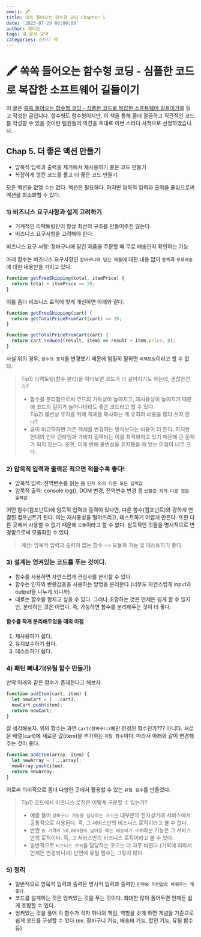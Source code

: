 ```yaml
---
emoji: 🖍️
title: 쏙쏙 들어오는 함수형 코딩 Chapter 5
date: '2023-07-29 09:00:00'
author: 제이든
tags: 글 문서 요약
categories: 스터디 책
---
```


# 🖍 쏙쏙 들어오는 함수형 코딩 - 심플한 코드로 복잡한 소프트웨어 길들이기

이 글은 [쏙쏙 들어오는 함수형 코딩 - 심플한 코드로 복잡한 소프트웨어 길들이기](https://product.kyobobook.co.kr/detail/S000001952246)를 읽고 작성한 글입니다.
함수형도 함수형이지만, 이 책을 통해 좀더 깔끔하고 직관적인 코드를 작성할 수 있을 것이란 팀원들의 의견을 토대로 이번 스터디 서적으로 선정하였습니다.

## Chap 5. 더 좋은 액션 만들기

- 암묵적 입력과 출력을 제거해서 재사용하기 좋은 코드 만들기
- 복잡하게 엉킨 코드를 풀고 더 좋은 코드 만들기

모든 액션을 없앨 수는 없다. 액션은 필요하다. 하지만 암묵적 입력과 출력을 줄임으로써 액션을 최소화할 수 있다.

### 1) 비즈니스 요구사항과 설계 고려하기

- 기계적인 리팩토링만이 항상 최선의 구조를 만들어주진 않는다.
- 비즈니스 요구사항을 고려해야 한다.

비즈니스 요구 사항: 장바구니에 담긴 제품을 주문할 때 무료 배송인지 확인하는 기능

아래 함수는 비즈니스 요구사항인 `장바구니에 담긴 제품`에 대한 내용 없이 `총액`과 `무료배송`에 대한 내용만을 가지고 있다.

```js
function getFreeShipping(total, itemPrice) {
  return total + itemPrice >= 20;
}
```

이를 좀더 비즈니스 로직에 맞게 개선하면 아래와 같다.

```js
function getFreeShipping(cart) {
  return getTotalPriceFromCart(cart) >= 20;
}

function getTotalPriceFromCart(cart) {
  return cart.reduce((result, item) => result + item.price, 0);
}
```

사실 위의 경우, `함수의 동작`을 변경했기 때문에 엄밀히 말하면 `리팩토링`이라고 할 수 없다.

> Tip1) 리팩토링(함수 분리)을 하다보면 코드가 더 길어지기도 하는데, 괜찮은건가?<br/>
>
> - 함수를 분리함으로써 코드의 가독성이 높아지고, 재사용성이 높아지기 때문에 코드의 길이가 늘어나더라도 좋은 코드라고 할 수 있다.<br/>
>   Tip2) 불변성 유지를 위해 객체를 복사하는 게 오히려 비용을 많이 쓰지 않나?<br/>
> - 굳이 비교하자면 기존 객체를 변경하는 방식보다는 비용이 더 든다. 하지만 현대의 언어 런타임과 가비지 컬렉터는 이를 최적화하고 있기 때문에 큰 문제가 되지 않는다. 또한, 이에 반해 불변성을 유지했을 때 얻는 이점이 너무 크다.

### 2) 압묵적 입력과 출력은 적으면 적을수록 좋다!

- 암묵적 입력: 전역변수를 읽는 등 `인자 외의 다른 모든 입력값`
- 암묵적 출력: console.log(), DOM 변경, 전역변수 변경 등 `반환값 외의 다른 모든 출력값`

어떤 함수(컴포넌트)에 암묵적 입력과 출력이 있다면, 다른 함수(컴포넌트)와 강하게 연결된 컴포넌트가 된다. 이는 재사용성을 떨어뜨리고, 테스트하기 어렵게 만든다.
또한 다른 곳에서 사용할 수 없기 때문에 `모듈`이라고 할 수 없다. 암묵적인 것들을 명시적으로 변경함으로써 모듈화할 수 있다.

> 계산: 암묵적 입력과 출력이 없는 함수 => 모듈화 가능 및 테스트하기 좋다.

### 3) 설계는 엉켜있는 코드를 푸는 것이다.

- 함수를 사용하면 자연스럽게 관심사를 분리할 수 있다.
- 함수는 인자와 반환값을을 사용하는 방법을 분리한다.(너무도 자연스럽게 input과 output을 나누게 되니까)
- 때로는 함수를 합치고 싶을 수 있다. 그러나 조합하는 것은 언제든 쉽게 할 수 있지만, 분리하는 것은 어렵다. 즉, 가능하면 함수를 분리해두는 것이 더 좋다.

#### 함수를 작게 분리해두었을 때의 이점

1. 재사용하기 쉽다.
2. 유지보수하기 쉽다.
3. 테스트하기 쉽다.

### 4) 패턴 빼내기(유틸 함수 만들기)

만약 아래와 같은 함수가 존재한다고 해보자.

```js
function addItem(cart, item) {
  let newCart = [...cart];
  newCart.push(item);
  return newCart;
}
```

잘 생각해보자. 위의 함수는 과연 `cart(장바구니)`에만 한정된 함수인가??? 아니다. 새로운 배열(cart)에 새로운 값(item)을 추가하는 `유틸 함수`이다. 따라서 아래와 같이 변경해주는 것이 좋다.

```js
function addItem(array, item) {
  let newArray = [...array];
  newArray.push(item);
  return newArray;
}
```

이로써 의미적으로 좀더 다양한 곳에서 활용할 수 있는 `유틸 함수`를 만들었다.

> Tip1) 코드에서 비즈니스 로직은 어떻게 구분할 수 있는가?<br/>
>
> - 예를 들어 `장바구니 기능을 담당하는 코드`는 대부분의 전자상거래 서비스에서 공통적으로 사용된다. 즉, 그 서비스만의 비즈니스 로직이라고 볼 수 없다.<br/>
> - 반면 `총 가격이 50,000원이 넘어갈 때는 배송비가 무료`라는 기능은 그 서비스만의 로직이다. 즉, 그 서비스만의 비즈니스 로직이라고 볼 수 있다.<br/>
> - 일반적으로 `비즈니스 로직`을 담당하는 코드는 더 자주 바뀐다.(기획에 따라서 언제든 변경되니까) 반면에 유틸 함수는 그렇지 않다.

### 5) 정리

- 일반적으로 암묵적 입력과 출력은 명시적 입력과 출력인 `인자와 리턴값로 바꿔주는 게 좋다.`
- 코드를 설계하는 것은 엉켜있는 것을 푸는 것이다. 최대한 많이 풀어두면 언제든 쉽게 조합할 수 있다.
- 엉켜있는 것을 풀어 각 함수가 각자 하나의 책임, 역할을 갖게 하면 개념을 기준으로 쉽게 코드를 구성할 수 있다.(ex. 장바구니 기능, 배송비 기능, 할인 기능, 유틸 함수 등)

```toc

```
